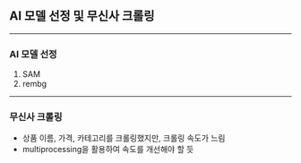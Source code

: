 ## AI 모델 선정 및 무신사 크롤링

----

### AI 모델 선정

1. SAM
2. rembg

---

### 무신사 크롤링

- 상품 이름, 가격, 카테고리를 크롤링했지만, 크롤링 속도가 느림
- multiprocessing을 활용하여 속도를 개선해야 할 듯